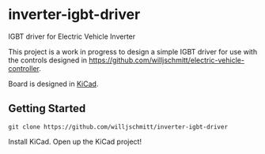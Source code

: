 # inverter-igbt-driver
IGBT driver for Electric Vehicle Inverter

This project is a work in progress to design a simple IGBT driver for use with the controls designed in https://github.com/willjschmitt/electric-vehicle-controller.

Board is designed in [KiCad](http://kicad-pcb.org/).

## Getting Started
```
git clone https://github.com/willjschmitt/inverter-igbt-driver
```

Install KiCad. Open up the KiCad project!

